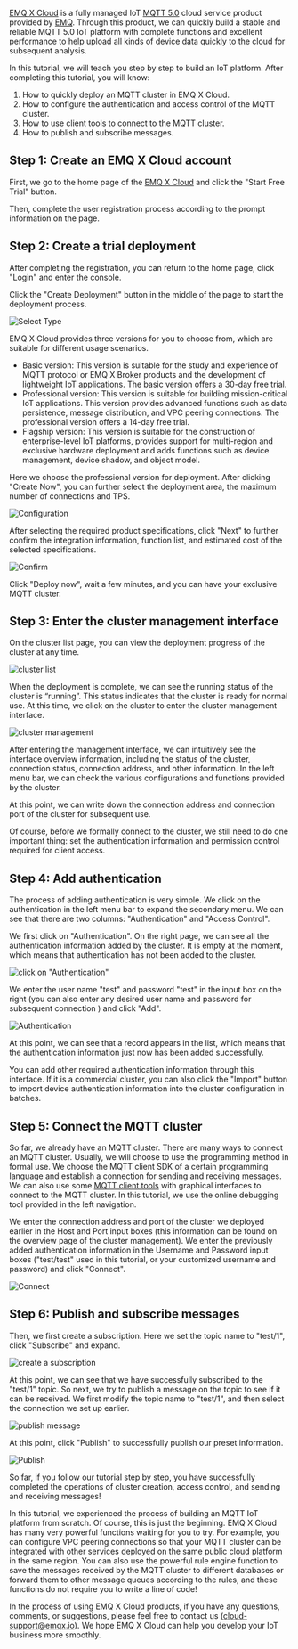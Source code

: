 [EMQ X Cloud](https://cloud.emqx.io) is a fully managed IoT [MQTT 5.0](https://www.emqx.com/en/mqtt/mqtt5) cloud service product provided by [EMQ](https://www.emqx.com/en). Through this product, we can quickly build a stable and reliable MQTT 5.0 IoT platform with complete functions and excellent performance to help upload all kinds of device data quickly to the cloud for subsequent analysis.

In this tutorial, we will teach you step by step to build an IoT platform. After completing this tutorial, you will know:

1.  How to quickly deploy an MQTT cluster in EMQ X Cloud.
2.  How to configure the authentication and access control of the MQTT cluster.
3.  How to use client tools to connect to the MQTT cluster.
4.  How to publish and subscribe messages.

## Step 1: Create an EMQ X Cloud account

First, we go to the home page of the [EMQ X Cloud](https://cloud.emqx.io/) and click the "Start Free Trial" button.

Then, complete the user registration process according to the prompt information on the page.


## Step 2: Create a trial deployment

After completing the registration, you can return to the home page, click "Login" and enter the console.

Click the "Create Deployment" button in the middle of the page to start the deployment process.

![Select Type](https://static.emqx.net/images/07a91d444e9400194ee80c2b90df6282.png)

EMQ X Cloud provides three versions for you to choose from, which are suitable for different usage scenarios.

- Basic version: This version is suitable for the study and experience of MQTT protocol or EMQ X Broker products and the development of lightweight IoT applications. The basic version offers a 30-day free trial.
- Professional version: This version is suitable for building mission-critical IoT applications. This version provides advanced functions such as data persistence, message distribution, and VPC peering connections. The professional version offers a 14-day free trial.
- Flagship version: This version is suitable for the construction of enterprise-level IoT platforms, provides support for multi-region and exclusive hardware deployment and adds functions such as device management, device shadow, and object model.

Here we choose the professional version for deployment. After clicking "Create Now", you can further select the deployment area, the maximum number of connections and TPS.

![Configuration](https://static.emqx.net/images/8c1ef3b7d93ba6ac1af1deb7765fd759.png)

After selecting the required product specifications, click "Next" to further confirm the integration information, function list, and estimated cost of the selected specifications.

![Confirm](https://static.emqx.net/images/c792c192a0a466c7778bd485acd3b40b.png)

Click "Deploy now", wait a few minutes, and you can have your exclusive MQTT cluster.

## Step 3: Enter the cluster management interface

On the cluster list page, you can view the deployment progress of the cluster at any time.

![cluster list](https://static.emqx.net/images/2033f5075346e8f5969411af6fe611a9.png)


When the deployment is complete, we can see the running status of the cluster is “running”. This status indicates that the cluster is ready for normal use. At this time, we click on the cluster to enter the cluster management interface.

![cluster management](https://static.emqx.net/images/5813be2c9f19b9682ffcae5b76373d76.png)

After entering the management interface, we can intuitively see the interface overview information, including the status of the cluster, connection status, connection address, and other information. In the left menu bar, we can check the various configurations and functions provided by the cluster.

At this point, we can write down the connection address and connection port of the cluster for subsequent use.

Of course, before we formally connect to the cluster, we still need to do one important thing: set the authentication information and permission control required for client access.

## Step 4: Add authentication

The process of adding authentication is very simple. We click on the authentication in the left menu bar to expand the secondary menu. We can see that there are two columns: "Authentication" and "Access Control".

We first click on "Authentication". On the right page, we can see all the authentication information added by the cluster. It is empty at the moment, which means that authentication has not been added to the cluster.

![click on "Authentication"](https://static.emqx.net/images/6d95869ed89a8aeaf14e1b9b1a8519d3.png)

We enter the user name "test" and password "test" in the input box on the right (you can also enter any desired user name and password for subsequent connection ) and click "Add".  

![Authentication](https://static.emqx.net/images/974c6ef647d150452924df5521b0f4d6.png)

At this point, we can see that a record appears in the list, which means that the authentication information just now has been added successfully.

You can add other required authentication information through this interface. If it is a commercial cluster, you can also click the "Import" button to import device authentication information into the cluster configuration in batches.

## Step 5: Connect the MQTT cluster

So far, we already have an MQTT cluster. There are many ways to connect an MQTT cluster. Usually, we will choose to use the programming method in formal use. We choose the MQTT client SDK of a certain programming language and establish a connection for sending and receiving messages. We can also use some [MQTT client tools](https://www.emqx.com/en/blog/mqtt-client-tools) with graphical interfaces to connect to the MQTT cluster. In this tutorial, we use the online debugging tool provided in the left navigation.  

We enter the connection address and port of the cluster we deployed earlier in the Host and Port input boxes (this information can be found on the overview page of the cluster management). We enter the previously added authentication information in the Username and Password input boxes ("test/test" used in this tutorial, or your customized username and password) and click "Connect".

![Connect](https://static.emqx.net/images/9dc8e452386a3ec4837a96a516bd5805.png)


## Step 6: Publish and subscribe messages

Then, we first create a subscription. Here we set the topic name to "test/1", click "Subscribe" and expand.

![create a subscription](https://static.emqx.net/images/44e1a893a6aecc34f76df623f80814b5.png)

At this point, we can see that we have successfully subscribed to the "test/1" topic. So next, we try to publish a message on the topic to see if it can be received. We first modify the topic name to "test/1", and then select the connection we set up earlier.  

![publish message](https://static.emqx.net/images/c369e72db1d9433e4862b862adb5b629.png)

At this point, click "Publish" to successfully publish our preset information.

![Publish](https://static.emqx.net/images/da3d276cec02e0b64bb14c3d6ec6d52f.png)


So far, if you follow our tutorial step by step, you have successfully completed the operations of cluster creation, access control, and sending and receiving messages!

In this tutorial, we experienced the process of building an MQTT IoT platform from scratch. Of course, this is just the beginning. EMQ X Cloud has many very powerful functions waiting for you to try. For example, you can configure VPC peering connections so that your MQTT cluster can be integrated with other services deployed on the same public cloud platform in the same region. You can also use the powerful rule engine function to save the messages received by the MQTT cluster to different databases or forward them to other message queues according to the rules, and these functions do not require you to write a line of code!

In the process of using EMQ X Cloud products, if you have any questions, comments, or suggestions, please feel free to contact us ([cloud-support@emqx.io](mailto:cloud-support@emqx.io)). We hope EMQ X Cloud can help you develop your IoT business more smoothly.
